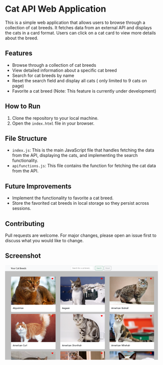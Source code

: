 # Cat API Web Application

This is a simple web application that allows users to browse through a collection of cat breeds. It fetches data from an external API and displays the cats in a card format. Users can click on a cat card to view more details about the breed.

## Features

- Browse through a collection of cat breeds
- View detailed information about a specific cat breed
- Search for cat breeds by name
- Reset the search field and display all cats ( only limited to 9 cats on page)
- Favorite a cat breed (Note: This feature is currently under development)

## How to Run

1. Clone the repository to your local machine.
2. Open the `index.html` file in your browser.

## File Structure

- `index.js`: This is the main JavaScript file that handles fetching the data from the API, displaying the cats, and implementing the search functionality.
- `apifunctions.js`: This file contains the function for fetching the cat data from the API.

## Future Improvements

- Implement the functionality to favorite a cat breed.
- Store the favorited cat breeds in local storage so they persist across sessions.

## Contributing

Pull requests are welcome. For major changes, please open an issue first to discuss what you would like to change.

## Screenshot 
![Alt Text](./screenshot.png)


